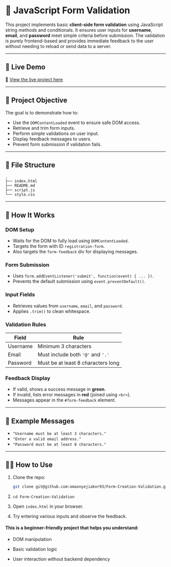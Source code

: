 # 🧾 JavaScript Form Validation

This project implements basic **client-side form validation** using JavaScript string methods and conditionals. It ensures user inputs for **username**, **email**, and **password** meet simple criteria before submission. The validation is purely frontend-based and provides immediate feedback to the user without needing to reload or send data to a server.

---

## 🚀 Live Demo

🔗 [View the live project here](https://omaonyejiakor93.github.io/Form-Creation-Validation/)

---

## 🎯 Project Objective

The goal is to demonstrate how to:

- Use the `DOMContentLoaded` event to ensure safe DOM access.
- Retrieve and trim form inputs.
- Perform simple validations on user input.
- Display feedback messages to users.
- Prevent form submission if validation fails.

---

## 📂 File Structure

```
.
├── index.html
├── README.md
├── script.js
└── style.css
```

---

## 🧠 How It Works

### DOM Setup

- Waits for the DOM to fully load using `DOMContentLoaded`.
- Targets the form with ID `registration-form`.
- Also targets the `form-feedback` div for displaying messages.

### Form Submission

- Uses `form.addEventListener('submit', function(event) { ... })`.
- Prevents the default submission using `event.preventDefault()`.

### Input Fields

- Retrieves values from `username`, `email`, and `password`.
- Applies `.trim()` to clean whitespace.

### Validation Rules

| Field    | Rule                               |
| -------- | ---------------------------------- |
| Username | Minimum 3 characters               |
| Email    | Must include both `'@'` and `'.'`  |
| Password | Must be at least 8 characters long |

### Feedback Display

- If valid, shows a success message in **green**.
- If invalid, lists error messages in **red** (joined using `<br>`).
- Messages appear in the `#form-feedback` element.

---

## 📌 Example Messages

- `"Username must be at least 3 characters."`
- `"Enter a valid email address."`
- `"Password must be at least 8 characters."`

---

## 👩‍💻 How to Use

1. Clone the repo:
   ```bash
   git clone git@github.com:omaonyejiakor93/Form-Creation-Validation.git
   ```
2. `cd Form-Creation-Validation`

3. Open `index.html` in your browser.

4. Try entering various inputs and observe the feedback.

#### This is a beginner-friendly project that helps you understand:

- DOM manipulation

- Basic validation logic

- User interaction without backend dependency